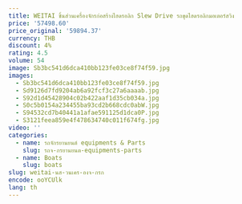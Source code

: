 ```yaml
---
title: WEITAI ชิ้นส่วนเครื่องจักรก่อสร้างไฮดรอลิก Slew Drive รถขุดไฮดรอลิกมอเตอร์สวิง
price: '57498.60'
price_original: '59894.37'
currency: THB
discount: 4%
rating: 4.5
volume: 54
image: Sb3bc541d6dca410bb123fe03ce8f74f59.jpg
images:
  - Sb3bc541d6dca410bb123fe03ce8f74f59.jpg
  - Sd9126d7fd9204ab6a92fcf3c27a6aaaab.jpg
  - S92d1d45428904c02b422aaf1d35cb034a.jpg
  - S0c5b0154a234455ba93cd2b668cdc0abW.jpg
  - S94532cd7b40441a1afae591125d1dca0P.jpg
  - S3121feea859e4f478634740c011f674fg.jpg
video: ''
categories:
  - name: รถจักรยานยนต์ equipments & Parts
    slug: รถจ-กรยานยนต-equipments-parts
  - name: Boats
    slug: boats
slug: weitai-นส-วนเคร-องจ-กรก
encode: ooYCUlk
lang: th
---
```

  